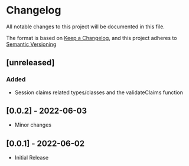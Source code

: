 # Changelog

All notable changes to this project will be documented in this file.

The format is based on [Keep a Changelog](https://keepachangelog.com/en/1.0.0/),
and this project adheres to [Semantic Versioning](https://semver.org/spec/v2.0.0.html)

## [unreleased]

### Added

-   Session claims related types/classes and the validateClaims function

## [0.0.2] - 2022-06-03

-   Minor changes

## [0.0.1] - 2022-06-02

-   Initial Release
